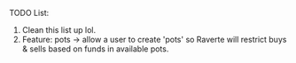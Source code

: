TODO List:

1. Clean this list up lol.
2. Feature: pots -> allow a user to create 'pots' so Raverte will restrict buys & sells based on funds in available pots.